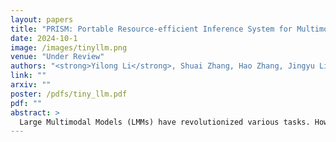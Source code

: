 ```yaml
---
layout: papers
title: "PRISM: Portable Resource-efficient Inference System for Multimodal Models on a Tiny Device"
date: 2024-10-1
image: /images/tinyllm.png
venue: "Under Review"
authors: "<strong>Yilong Li</strong>, Shuai Zhang, Hao Zhang, Jingyu Liu, Pan Hu, Jayaram Raghuram, Suman Banerjee"
link: ""
arxiv: ""
poster: /pdfs/tiny_llm.pdf
pdf: ""
abstract: >
  Large Multimodal Models (LMMs) have revolutionized various tasks. However, deploying them on resource-constrained devices poses significant challenges due to limit computational power and battery life. Existing frameworks struggle with poor performance and lack of GPU support on mobile and small embedded devices, often neglecting considerations for battery efficiency. To solve these challenges, we present the first attempt to explore the full potential of low-cost and tiny hardware in a software-hardware co-design approach that enables efficient on-device inference of large multimodal models (LMMs) on resource-constrained devices, supporting modalities~(voice, vision). By utilizing multiple optimizations across hardware, software, and models, the system maximizes the efficiency on extremely resource-limited devices. We made substantial efforts in hardware design, system-level implementation, and model compression, particularly the optimization of mobile GPU drivers for low-bit quantized models. We've also developed a power-efficient workload offloading mechanism that dynamically allocates computations to the GPU or NPU based on resource usage and power consumption. By employing these efforts, a tiny device can efficiently operate large language models ~(LLMs) and models with modalities) within constrained hardware resources by directly offloading workloads to on-device GPU or NPU based on power and memory usage, bypassing CPU RAM. This approach enhances inference performance and significantly reduces power consumption. Our efforts explored the limitations of constrained resources through optimized hardware integration and innovative workload scheduling, supporting multi-modal interactions like language, voice, and sensor data processing—all within a single unit. Our device operates independently on minimal power for extended periods, maintaining high energy efficiency and privacy by processing data locally without needing internet connectivity. Running LLMs locally on a compact device not only enhances data security and privacy, our effort of such a tiny device represents a major step forward in making sophisticated multi-modal inference accessible on the smallest and most energy-efficient platforms.
---
```

